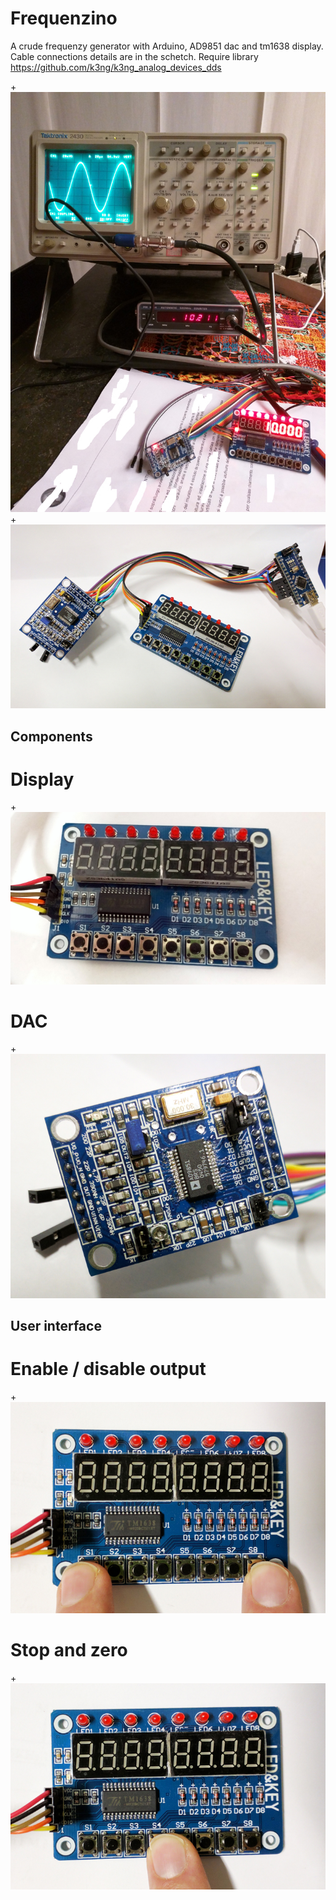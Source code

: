 # Frequenzino
A crude frequenzy generator with Arduino, AD9851 dac and tm1638 display.
Cable connections details are in the schetch.
Require library
https://github.com/k3ng/k3ng_analog_devices_dds

+![Scope](https://github.com/bigjohnson/GitHubAssets/blob/master/Frequenzino/scope.jpg)
+![Generator](https://github.com/bigjohnson/GitHubAssets/blob/master/Frequenzino/gener.jpg?raw=true)

## Components
# Display
+![Demo](https://github.com/bigjohnson/GitHubAssets/blob/master/Frequenzino/tm1638.jpg?raw=true)
# DAC
+![Demo](https://github.com/bigjohnson/GitHubAssets/blob/master/Frequenzino/AD9851.jpg?raw=true)

## User interface
# Enable / disable output
+![Demo](https://github.com/bigjohnson/GitHubAssets/blob/master/Frequenzino/start.jpg?raw=true)
# Stop and zero
+![Demo](https://github.com/bigjohnson/GitHubAssets/blob/master/Frequenzino/zerostop.jpg?raw=true)
